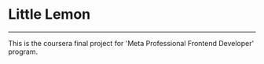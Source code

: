 # Little Lemon 
---
This is the coursera final project for 'Meta Professional Frontend Developer' program.